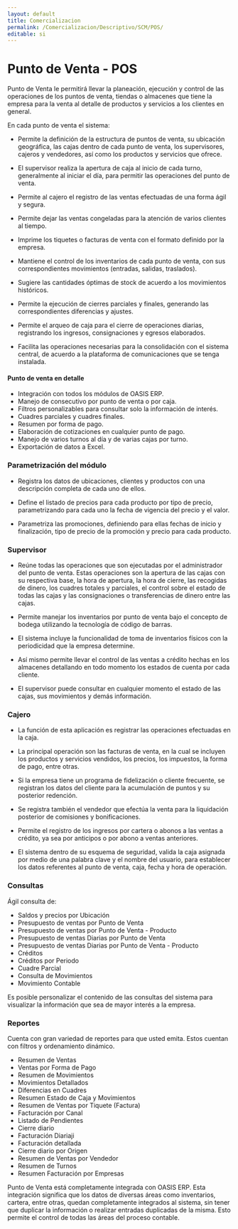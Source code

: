 ```yaml
---
layout: default
title: Comercializacion
permalink: /Comercializacion/Descriptivo/SCM/POS/
editable: si
---
```


# Punto de Venta - POS

Punto de Venta le permitirá llevar la planeación, ejecución y control  de las operaciones de los puntos de venta, tiendas o almacenes que tiene la empresa para la venta al detalle de productos y servicios a los clientes en general.  

En cada punto de venta el sistema:  

* Permite la definición de la estructura de puntos de venta, su ubicación geográfica, las cajas dentro de cada punto de venta, los supervisores, cajeros y vendedores, así como los productos y servicios que ofrece.  

* El supervisor realiza la apertura de caja al inicio de cada turno, generalmente al iniciar el día, para permitir las operaciones del punto de venta.  

* Permite al cajero el registro de las ventas efectuadas de una forma ágil y segura.  

* Permite dejar las ventas congeladas para la atención de varios clientes al tiempo.  

* Imprime los tiquetes o facturas de venta con el formato definido por la empresa.  

* Mantiene el control de los inventarios de cada punto de venta, con sus correspondientes movimientos (entradas, salidas, traslados).  

* Sugiere las cantidades óptimas de stock de acuerdo a los movimientos históricos.  

* Permite la ejecución de cierres parciales y finales, generando las correspondientes diferencias y ajustes.  

* Permite el arqueo de caja para el cierre de operaciones diarias, registrando los ingresos, consignaciones y egresos elaborados.  

* Facilita las operaciones necesarias para la consolidación con el sistema central, de acuerdo a la plataforma de comunicaciones que se tenga instalada.  


#### Punto de venta en detalle

* Integración con todos los módulos de OASIS ERP.  
* Manejo de consecutivo por punto de venta o por caja.  
* Filtros personalizables para consultar solo la información de interés.  
* Cuadres parciales y cuadres finales.  
* Resumen por forma de pago.  
* Elaboración de cotizaciones en cualquier punto de pago.  
* Manejo de varios turnos al día y de varias cajas por turno.  
* Exportación de datos a Excel.  


### Parametrización del módulo

* Registra los datos de ubicaciones, clientes y productos con una descripción completa de cada uno de ellos.  

* Define el listado de precios para cada producto por tipo de precio, parametrizando para cada uno la fecha de vigencia del precio y el valor.  

* Parametriza las promociones, definiendo para ellas fechas de inicio y finalización, tipo de precio de la promoción y precio para cada producto.  


### Supervisor

* Reúne todas las operaciones que son ejecutadas por el administrador del punto de venta. Estas operaciones son la apertura de las cajas con su respectiva base, la hora de apertura, la hora de cierre, las recogidas de dinero, los cuadres totales y parciales, el control sobre el estado de todas las cajas y las consignaciones o transferencias de dinero entre las cajas.

* Permite manejar los inventarios por punto de venta bajo el concepto de bodega utilizando la tecnología de código de barras.  

* El sistema incluye la funcionalidad de toma de inventarios físicos con la periodicidad que la empresa determine.  

* Así mismo permite llevar el control de las ventas a crédito hechas en los almacenes detallando en todo momento los estados de cuenta por cada cliente.  

* El supervisor puede consultar en cualquier momento el estado de las cajas, sus movimientos y demás información.  


### Cajero

* La función  de esta aplicación es registrar las operaciones efectuadas en la caja.  

* La principal operación son las facturas de venta, en la cual se incluyen los productos y servicios vendidos, los precios, los impuestos, la forma de pago, entre otras.  

* Si la empresa tiene un programa de fidelización o cliente frecuente, se registran los datos del cliente para la acumulación de puntos y su posterior redención.  

* Se registra también el vendedor que efectúa la venta para la liquidación posterior de comisiones y bonificaciones.  

* Permite el registro de los ingresos por cartera o abonos a las ventas a crédito, ya sea por anticipos o por abono a ventas anteriores.  

* El sistema dentro de su esquema de seguridad, valida la caja asignada por medio de una palabra clave y el nombre del usuario, para establecer los datos referentes al punto de venta, caja, fecha y hora de operación.  


### Consultas

Ágil consulta de:  

* Saldos y precios por Ubicación  
* Presupuesto de ventas por Punto de Venta  
* Presupuesto de ventas por Punto de Venta - Producto  
* Presupuesto de ventas Diarias por Punto de Venta  
* Presupuesto de ventas Diarias por Punto de Venta - Producto  
* Créditos  
* Créditos por Periodo  
* Cuadre Parcial  
* Consulta de Movimientos  
* Movimiento Contable  

Es posible personalizar el contenido de las consultas del sistema para visualizar la información que sea de mayor interés a la empresa.  

### Reportes

Cuenta con gran variedad de reportes para que usted emita. Estos cuentan con filtros y ordenamiento dinámico.  

* Resumen de Ventas  
* Ventas por Forma de Pago  
* Resumen de Movimientos  
* Movimientos Detallados  
* Diferencias en Cuadres  
* Resumen Estado de Caja y Movimientos  
* Resumen de Ventas por Tiquete (Factura)  
* Facturación por Canal  
* Listado de Pendientes  
* Cierre diario  
* Facturación Diariaji  
* Facturación detallada  
* Cierre diario por Origen  
* Resumen de Ventas por Vendedor  
* Resumen de Turnos  
* Resumen Facturación por Empresas  

Punto de Venta está completamente integrada con OASIS ERP. Esta integración significa que los datos de diversas áreas como inventarios, cartera, entre otras, quedan completamente integrados al sistema, sin tener que duplicar la información o realizar entradas duplicadas de la misma.  Esto permite el control de todas las áreas del proceso contable.  
